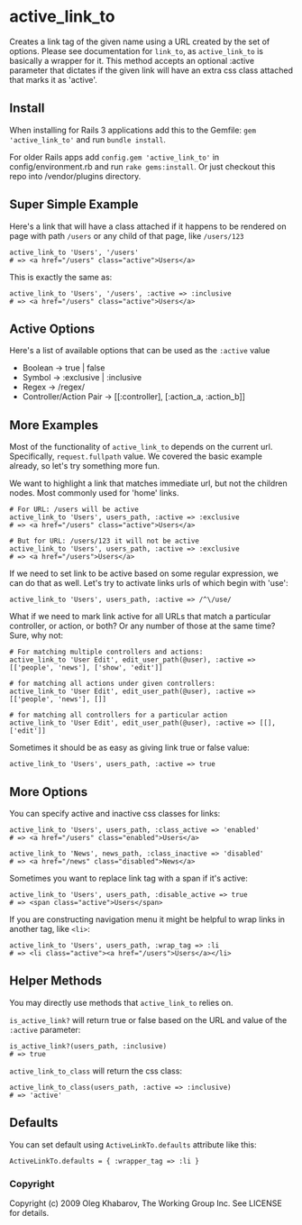 active\_link\_to
================

Creates a link tag of the given name using a URL created by the set of options. Please see documentation for `link_to`, as `active_link_to` is basically a wrapper for it. This method accepts an optional :active parameter that dictates if the given link will have an extra css class attached that marks it as 'active'.

## Install

When installing for Rails 3 applications add this to the Gemfile: `gem 'active_link_to'` and run `bundle install`.

For older Rails apps add `config.gem 'active_link_to'` in config/environment.rb and run `rake gems:install`. Or just checkout this repo into /vendor/plugins directory.

## Super Simple Example
Here's a link that will have a class attached if it happens to be rendered 
on page with path `/users` or any child of that page, like `/users/123`

    active_link_to 'Users', '/users'
    # => <a href="/users" class="active">Users</a>

This is exactly the same as:

    active_link_to 'Users', '/users', :active => :inclusive
    # => <a href="/users" class="active">Users</a>

## Active Options
Here's a list of available options that can be used as the `:active` value

* Boolean                 -> true | false
* Symbol                  -> :exclusive | :inclusive
* Regex                   -> /regex/
* Controller/Action Pair  -> [[:controller], [:action\_a, :action\_b]]

## More Examples
Most of the functionality of `active_link_to` depends on the current
url. Specifically, `request.fullpath` value. We covered the basic example
already, so let's try something more fun.

We want to highlight a link that matches immediate url, but not the children
nodes. Most commonly used for 'home' links.
    
    # For URL: /users will be active
    active_link_to 'Users', users_path, :active => :exclusive
    # => <a href="/users" class="active">Users</a>
    
    # But for URL: /users/123 it will not be active
    active_link_to 'Users', users_path, :active => :exclusive
    # => <a href="/users">Users</a>
    
If we need to set link to be active based on some regular expression, we can do
that as well. Let's try to activate links urls of which begin with 'use':
    
    active_link_to 'Users', users_path, :active => /^\/use/
    
What if we need to mark link active for all URLs that match a particular controller,
or action, or both? Or any number of those at the same time? Sure, why not:
    
    # For matching multiple controllers and actions:
    active_link_to 'User Edit', edit_user_path(@user), :active => [['people', 'news'], ['show', 'edit']]
    
    # for matching all actions under given controllers:
    active_link_to 'User Edit', edit_user_path(@user), :active => [['people', 'news'], []]
    
    # for matching all controllers for a particular action
    active_link_to 'User Edit', edit_user_path(@user), :active => [[], ['edit']]
    
Sometimes it should be as easy as giving link true or false value:
    
    active_link_to 'Users', users_path, :active => true
    
## More Options
You can specify active and inactive css classes for links:
    
    active_link_to 'Users', users_path, :class_active => 'enabled'
    # => <a href="/users" class="enabled">Users</a>
    
    active_link_to 'News', news_path, :class_inactive => 'disabled'
    # => <a href="/news" class="disabled">News</a>
    
Sometimes you want to replace link tag with a span if it's active:
    
    active_link_to 'Users', users_path, :disable_active => true
    # => <span class="active">Users</span>
    
If you are constructing navigation menu it might be helpful to wrap links in another tag, like `<li>`:
    
    active_link_to 'Users', users_path, :wrap_tag => :li
    # => <li class="active"><a href="/users">Users</a></li>
    
## Helper Methods
You may directly use methods that `active_link_to` relies on. 

`is_active_link?` will return true or false based on the URL and value of the `:active` parameter:
    
    is_active_link?(users_path, :inclusive)
    # => true
    
`active_link_to_class` will return the css class:
    
    active_link_to_class(users_path, :active => :inclusive)
    # => 'active'

## Defaults

You can set default using `ActiveLinkTo.defaults` attribute like this:

    ActiveLinkTo.defaults = { :wrapper_tag => :li }

### Copyright

Copyright (c) 2009 Oleg Khabarov, The Working Group Inc. See LICENSE for details.
